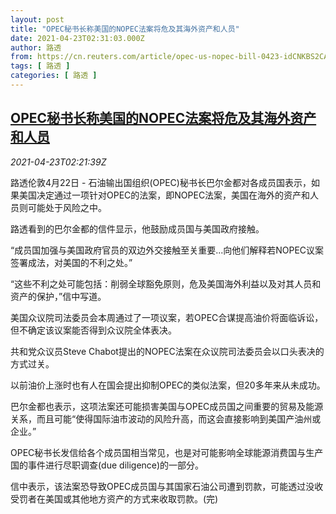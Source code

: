 ```yaml
---
layout: post
title: "OPEC秘书长称美国的NOPEC法案将危及其海外资产和人员"
date: 2021-04-23T02:31:03.000Z
author: 路透
from: https://cn.reuters.com/article/opec-us-nopec-bill-0423-idCNKBS2CA05Y
tags: [ 路透 ]
categories: [ 路透 ]
---
```

<!--1619145063000-->
[OPEC秘书长称美国的NOPEC法案将危及其海外资产和人员](https://cn.reuters.com/article/opec-us-nopec-bill-0423-idCNKBS2CA05Y)
------

<div>
<div><i>2021-04-23T02:21:39Z</i></div><p>路透伦敦4月22日 - 石油输出国组织(OPEC)秘书长巴尔金都对各成员国表示，如果美国决定通过一项针对OPEC的法案，即NOPEC法案，美国在海外的资产和人员则可能处于风险之中。</p><p>路透看到的巴尔金都的信件显示，他鼓励成员国与美国政府接触。</p><p>“成员国加强与美国政府官员的双边外交接触至关重要...向他们解释若NOPEC议案签署成法，对美国的不利之处。”</p><p>“这些不利之处可能包括：削弱全球豁免原则，危及美国海外利益以及对其人员和资产的保护，”信中写道。</p><p>美国众议院司法委员会本周通过了一项议案，若OPEC合谋提高油价将面临诉讼，但不确定该议案能否得到众议院全体表决。</p><p>共和党众议员Steve Chabot提出的NOPEC法案在众议院司法委员会以口头表决的方式过关。</p><p>以前油价上涨时也有人在国会提出抑制OPEC的类似法案，但20多年来从未成功。</p><p>巴尔金都也表示，这项法案还可能损害美国与OPEC成员国之间重要的贸易及能源关系，而且可能“使得国际油市波动的风险升高，而这会直接影响到美国产油州或企业。”</p><p>OPEC秘书长发信给各个成员国相当常见，也是对可能影响全球能源消费国与生产国的事件进行尽职调查(due diligence)的一部分。</p><p>信中表示，该法案恐导致OPEC成员国与其国家石油公司遭到罚款，可能透过没收受罚者在美国或其他地方资产的方式来收取罚款。(完)</p>
</div>
